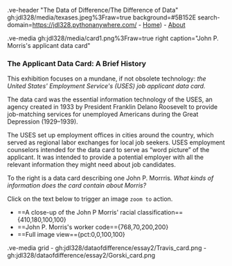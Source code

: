.ve-header "The Data of Difference/The Difference of Data" gh:jdl328/media/texases.jpeg%3Fraw=true background=#5B152E search-domain=https://jdl328.pythonanywhere.com/
    - [Home](essay2))
    - [About](about)


.ve-media gh:jdl328/media/card1.png%3Fraw=true right caption="John P. Morris's applicant data card"

### The Applicant Data Card: A Brief History

This exhibition focuses on a mundane, if not obsolete technology: *the United States' Employment Service's (USES) job applicant data card.*

The data card was the essential information technology of the USES, an agency  created in 1933 by President Franklin Delano Roosevelt to provide job-matching services for unemployed Americans during the Great Depression (1929–1939).

The USES set up employment offices in cities around the country, which served as regional labor exchanges for local job seekers. USES employment counselors intended for the data card to serve as “word picture” of the applicant. It was intended to provide a potential employer with all the relevant information they might need about job candidates.

To the right is a data card describing one John P. Morrris. *What kinds of information does the card contain about Morris?*

Click on the text below to trigger an image `zoom to` action.
- ==A close-up of the John P Morris' racial classification=={410,180,100,100}
- ==John P. Morris's worker code=={768,70,200,200}
- ==Full image view=={pct:0,0,100,100}


.ve-media grid
    - gh:jdl328/dataofdifference/essay2/Travis_card.png
    - gh:jdl328/dataofdifference/essay2/Gorski_card.png

